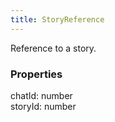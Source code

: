```yaml
---
title: StoryReference
---
```


Reference to a story.

### Properties

<div class="flex flex-col gap-3"><div><div class="flex gap-2"><div class="font-mono"><span class="font-bold">chatId</span><span class="opacity-50">:</span> <span>number</span></div></div></div><div><div class="flex gap-2"><div class="font-mono"><span class="font-bold">storyId</span><span class="opacity-50">:</span> <span>number</span></div></div></div></div>

